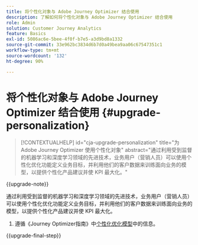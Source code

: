 ```yaml
---
title: 将个性化对象与 Adobe Journey Optimizer 结合使用
description: 了解如何将个性化对象与 Adobe Journey Optimizer 结合使用
role: Admin
solution: Customer Journey Analytics
feature: Basics
exl-id: 5086ac6e-5bee-4f0f-b7e5-a3d9bd8a1332
source-git-commit: 33e962bc3834d6b7d0a49bea9aa06c67547351c1
workflow-type: tm+mt
source-wordcount: '132'
ht-degree: 90%

---
```


# 将个性化对象与 Adobe Journey Optimizer 结合使用 {#upgrade-personalization}

<!-- markdownlint-disable MD034 -->

>[!CONTEXTUALHELP]
>id="cja-upgrade-personalization"
>title="为 Adobe Journey Optimizer 使用个性化对象"
>abstract="通过利用受到监督的机器学习和深度学习领域的先进技术，业务用户（营销人员）可以使用个性化优化功能定义业务目标，并利用他们的客户数据来训练面向业务的模型，以提供个性化产品建议并使 KPI 最大化。"

<!-- markdownlint-enable MD034 -->

{{upgrade-note}}

通过利用受到监督的机器学习和深度学习领域的先进技术，业务用户（营销人员）可以使用个性化优化功能定义业务目标，并利用他们的客户数据来训练面向业务的模型，以提供个性化产品建议并使 KPI 最大化。

1. 遵循《Journey Optimizer指南》中[个性化优化模型](https://experienceleague.adobe.com/zh-hans/docs/journey-optimizer/using/decisioning/offer-decisioning/rankings/ai-models/personalized-optimization-model)中的信息。

{{upgrade-final-step}}

<!--

The result of the personalization object ends up in a dataset. The result of experimentation. When a customer has used AA with Target, that ends up in a complete different space than when they're migrating to CJA and they're going to use CJA with Adobe Target. 

Target was the old way of setting up an A/B test or experimentation. Then ensuring the results of those tests in Target ended up in AA for reporting. Now if you're using Target, instead of saying that you want the data in Target, you can now select CJA as your reporting source for an Adobe Target activity. So if a customer is doing this in AA and they want to move to CJA, ...

If a customer has AJO, and is using Offers in AJO, then they can set up offers, and that also creates datasets in Platform... But that's not relevant with upgrade, exactly.



Questions we need to answer:

1. How do we determine the personalization criteria (Red for user A and blue for User B)

1. What do we implement on the site to determine the red / blue object?


2 ways we can do it:

Manually rendering content or Automatically rendering content. 


## Manual implementation of the Web SDK


## Mobile SDK implementation 





## Tags

-->
